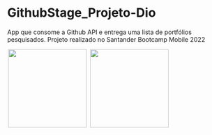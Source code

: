 # GithubStage_Projeto-Dio

App que consome a Github API e entrega uma lista de portfólios pesquisados. Projeto realizado no Santander Bootcamp Mobile 2022

<p float="left">
<img src="https://tulioalbu.github.io/GithubStage_Projeto-Dio/Screenshots/Screenshot_20220806_023153.png" width = "180" hspace="2">
<img src="https://tulioalbu.github.io/GithubStage_Projeto-Dio/Screenshots/Screenshot_20220806_023146.png" width = "180" hspace="2"

